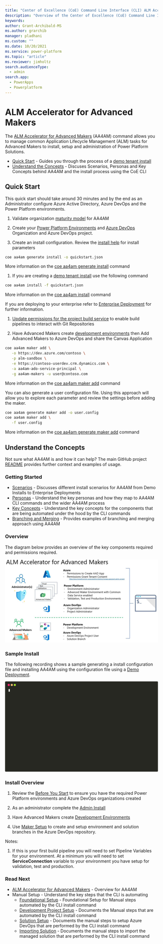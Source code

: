 ```yaml
---
title: "Center of Excellence (CoE) Command Line Interface (CLI) ALM Accelerator"
description: "Overview of the Center of Excellence (CoE) Command Line Interface (CLI) ALM Accelerator commands"
keywords: 
author: Grant-Archibald-MS
ms.author: grarchib
manager: pladhani
ms.custom: ""
ms.date: 10/20/2021
ms.service: power-platform
ms.topic: "article"
ms.reviewer: jimholtz
search.audienceType: 
  - admin
search.app: 
  - PowerApps
  - Powerplatform
---
```


# ALM Accelerator for Advanced Makers

The [ALM Accelerator for Advanced Makers](https://github.com/microsoft/coe-starter-kit/tree/main/ALMAcceleratorForAdvancedMakers) (AA4AM) 
command allows you to manage common Application Lifecycle Management (ALM) tasks for Advanced Makers to install, setup and administration of Power Platform Solutions.

- [Quick Start](#quick-start) - Guides you through the process of a [demo tenant install](./scenarios/tenant-deployments.md#demonstration-deployment)
- [Understand the Concepts](#understand-the-concepts) - Discuses Scenarios, Personas and Key Concepts behind AA4AM and the install process using the CoE CLI

## Quick Start

This quick start should take around 30 minutes and by the end as an Administrator configure Azure Active Directory, Azure DevOps and the Power Platform environments.

1. Validate organization [maturity model](./maturity/overview.md#quick-start) for AA4AM

1. Create your [Power Platform Environments](./before-you-start.md#power-platform) and [Azure DevOps](./before-you-start.md#azure-devops) Organization and Azure DevOps project.

1. Create an install configuration. Review the [install help](../help/aa4am/install.md) for install parameters

```bash
coe aa4am generate install -o quickstart.json
```

   More information on the [coe aa4am generate install](../help/aa4am/generate/install.md) command

1. If you are creating a [demo tenant install](./scenarios/tenant-deployments.md#demonstration-deployment) use the following command

```bash
coe aa4am install -f quickstart.json
```

   More information on the [coe aa4am install](../help/aa4am/install.md) command

   If you are deploying to your enterprise refer to [Enterprise Deployment](./scenarios/tenant-deployments.md#enterprise-deployment) for further information.

1. [Update permissions for the project build service](https://github.com/microsoft/coe-starter-kit/blob/main/ALMAcceleratorForAdvancedMakers/SETUPGUIDE.md#update-permissions-for-the-project-build-service) to enable build pipelines to interact with Git Repositories

1. Have Advanced Makers create [development environments](./development-environments.md) then Add Advanced Makers to Azure DevOps and share the Canvas Application

```bash
coe aa4am maker add \
   -o https://dev.azure.com/contoso \
   -p alm-sandbox \
   -e https://contoso-userdev.crm.dynamics.com \
   -a aa4am-ado-service-principal \
   -g aa4am-makers -u user@contoso.com
```

   More information on the [coe aa4am maker add](../help/aa4am/maker/add.md) command

   You can also generate a user configuration file. Using this approach will allow you to explore each parameter and review the settings before adding the maker.

```bash
coe aa4am generate maker add -o user.config
coe aa4am maker add \
   -f user.config
```

   More information on the [coe aa4am generate maker add](../help/aa4am/generate/maker/add.md) command

## Understand the Concepts

Not sure what AA4AM is and how it can help? The main GitHub project [README](https://github.com/microsoft/coe-starter-kit/blob/main/ALMAcceleratorForAdvancedMakers/README.md) provides further context and examples of usage.

### Getting Started

- [Scenarios](./scenarios/overview.md) - Discusses different install scenarios for AA4AM from Demo Installs to Enterprise Deployments
- [Personas](./personas.md) - Understand the key personas and how they map to AA4AM CLI commands and the wider AA4AM process
- [Key Concepts](./key-concepts.md) - Understand the key concepts for the components that are being automated under the hood by the CLI commands
- [Branching and Merging](./branching-and-merging.md) - Provides examples of branching and merging approach using AA4AM

### Overview

The diagram below provides an overview of the key components required and permissions required.

![ALM Accelerator for Advanced Makers Overview](../media/aa4am-overview.jpg)

### Sample Install

The following recording shows a sample generating a install configuration file and installing AA4AM using the configuration file using a [Demo Deployment](./scenarios/tenant-deployments.md#demonstration-deployment).

![Example](./install.svg)

### Install Overview

1. Review the [Before You Start](./before-you-start.md) to ensure you have the required Power Platform environments and Azure DevOps organizations created

2. As an administrator complete the [Admin Install](./admin-install.md)

3. Have Advanced Makers create [Development Environments](./development-environments.md)

4. Use [Maker Setup](./maker-setup.md) to create and setup environment and solution branches in the Azure DevOps repository.

Notes:

1. If this is your first build pipeline you will need to set Pipeline Variables for your environment. At a minimum you will need to set **ServiceConnection** variable to your environment you have setup for validation, test and production.

### Read Next

- [ALM Accelerator for Advanced Makers](https://github.com/microsoft/coe-starter-kit/tree/main/ALMAcceleratorForAdvancedMakers) - Overview for AA4AM
- Manual Setup - Understand the key steps that the CLI is automating
  - [Foundational Setup](https://github.com/microsoft/coe-starter-kit/blob/main/ALMAcceleratorForAdvancedMakers/SETUPGUIDE.md#foundational-setup) - Foundational Setup for Manual steps automated by the CLI install command
  - [Development Project Setup](https://github.com/microsoft/coe-starter-kit/blob/main/ALMAcceleratorForAdvancedMakers/SETUPGUIDE.md#development-project-setup) - Documents the Manual steps that are automated by the CLI install command
  - [Solution Setup](https://github.com/microsoft/coe-starter-kit/blob/main/ALMAcceleratorForAdvancedMakers/SETUPGUIDE.md#solution-setup) - Documents the manual steps to setup Azure DevOps that are performed by the CLI install command
  - [Importing Solution](https://github.com/microsoft/coe-starter-kit/blob/main/ALMAcceleratorForAdvancedMakers/SETUPGUIDE.md#importing-the-solution-and-configuring-the-app) - Documents the manual steps to import the managed solution that are performed by the CLI install command

